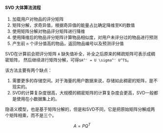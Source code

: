 #### SVD 大体算法流程
1. 加载用户对物品的评分矩阵
2. 矩阵分解，求奇异值，根据奇异值的能量占比确定降维至K的数值
3. 使用矩阵分解对物品评分矩阵进行降维
4. 使用降维后的物品评分矩阵计算物品相似度，对用户未评分过的物品进行预测
5. 产生前 `n` 个评分值高的物品，返回物品编号以及预测评分值

SVD在计算前会把评分矩阵 `A` 缺失值补全，补全之后原来的稀疏矩阵可表示成稠密矩阵，
然后继续进行矩阵分解，可得`$A^' = U \sigma^' U^T$`。

该方法主要有两个缺点：

1. 需要更多的存储空间。对于海量的用户数据来说，存储如此稠密的矩阵，是不现实的。
2. SVD的计算复杂度很高，大规模的稠密矩阵的计算复杂度会更高，SVD一般都是使用在小数据集上的。

隐语义模型，也是基于矩阵分解的，但是和SVD不同，它是把原始矩阵分解成两个矩阵相乘，而不是三个。
```math
A = PQ^T
```
